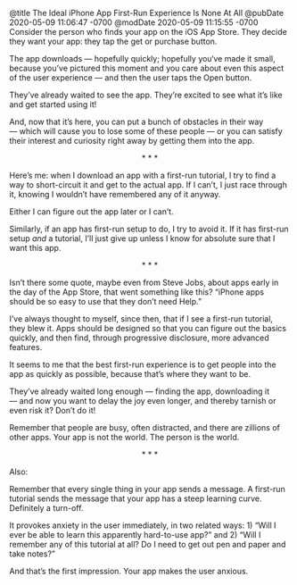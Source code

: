 @title The Ideal iPhone App First-Run Experience Is None At All
@pubDate 2020-05-09 11:06:47 -0700
@modDate 2020-05-09 11:15:55 -0700
Consider the person who finds your app on the iOS App Store. They decide they want your app: they tap the get or purchase button.

The app downloads — hopefully quickly; hopefully you‘ve made it small, because you’ve pictured this moment and you care about even this aspect of the user experience — and then the user taps the Open button.

They’ve already waited to see the app. They’re excited to see what it’s like and get started using it!

And, now that it’s here, you can put a bunch of obstacles in their way — which will cause you to lose some of these people — or you can satisfy their interest and curiosity right away by getting them into the app.

<p style="text-align:center">* * *</p>

Here’s me: when I download an app with a first-run tutorial, I try to find a way to short-circuit it and get to the actual app. If I can’t, I just race through it, knowing I wouldn’t have remembered any of it anyway.

Either I can figure out the app later or I can’t.

Similarly, if an app has first-run setup to do, I try to avoid it. If it has first-run setup *and* a tutorial, I’ll just give up unless I know for absolute sure that I want this app.

<p style="text-align:center">* * *</p>

Isn’t there some quote, maybe even from Steve Jobs, about apps early in the day of the App Store, that went something like this? “iPhone apps should be so easy to use that they don’t need Help.”

I’ve always thought to myself, since then, that if I see a first-run tutorial, they blew it. Apps should be designed so that you can figure out the basics quickly, and then find, through progressive disclosure, more advanced features.

It seems to me that the best first-run experience is to get people into the app as quickly as possible, because that’s where they want to be.

They’ve already waited long enough — finding the app, downloading it — and now you want to delay the joy even longer, and thereby tarnish or even risk it? Don’t do it!

Remember that people are busy, often distracted, and there are zillions of other apps. Your app is not the world. The person is the world.

<p style="text-align:center">* * *</p>

Also:

Remember that every single thing in your app sends a message. A first-run tutorial sends the message that your app has a steep learning curve. Definitely a turn-off.

It provokes anxiety in the user immediately, in two related ways: 1) “Will I ever be able to learn this apparently hard-to-use app?” and 2) “Will I remember any of this tutorial at all? Do I need to get out pen and paper and take notes?”

And that’s the first impression. Your app makes the user anxious.
